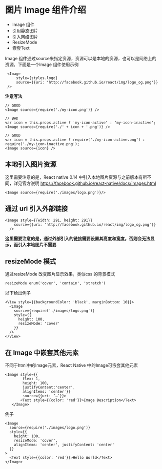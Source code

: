 # 图片 Image 组件介绍

* Image 组件
* 引用静态图片
* 引入网络图片
* ResizeMode
* 嵌套Text

Image 组件通过source来指定资源，资源可以是本地的资源，也可以是网络上的资源，下面是一个Image 组件使用示例

 ```
  <Image
      style={styles.logo}
      source={{uri: 'http://facebook.github.io/react/img/logo_og.png'}}
  />
  ```

**注意写法**

```
// GOOD
<Image source={require('./my-icon.png')} />

// BAD
var icon = this.props.active ? 'my-icon-active' : 'my-icon-inactive';
<Image source={require('./' + icon + '.png')} />

// GOOD
var icon = this.props.active ? require('./my-icon-active.png') : require('./my-icon-inactive.png');
<Image source={icon} />
```

## 本地引入图片资源

这里需要注意的是，React native 0.14 中引入本地图片资源与之前版本有所不同，详见官方说明
https://facebook.github.io/react-native/docs/images.html

```
<Image source={require('./images/logo.png')}/>
```

## 通过 uri 引入外部链接

```
<Image style={{width: 291, height: 291}}
    source={{uri: 'http://facebook.github.io/react/img/logo_og.png'}}
  />
```

**这里需要注意的是，通过外部引入的链接需要设置其高度和宽度，否则会无法显示，而引入本地图片不需要**

## resizeMode 模式

通过resizeMode 改变图片显示效果，类似css 的背景模式

```
resizeMode enum('cover', 'contain', 'stretch')
```
以下给出例子

```
<View style={{backgroundColor: 'black', marginBottom: 10}}>
  <Image
    source={require('./images/logo.png')}
    style={{
      height: 100,
      resizeMode: 'cover'
    }}
  />
</View>
```

## 在 Image 中嵌套其他元素
不同于html中的Image元素，React Native 中的Image可嵌套其他元素

```
<Image style={{
		flex: 1,
		height: 100,
		justifyContent:'center',
		alignItems: 'center'}}
		source={{uri: ‘…’}}>
       <Text style={{color: 'red'}}>Image Description</Text>
   </Image>
```

例子

```
<Image
  source={require('./images/logo.png')}
  style={{
    height: 100,
    resizeMode: 'cover',
    alignItems: 'center', justifyContent: 'center'
  }}
>
  <Text style={{color: 'red'}}>Hello World</Text>
</Image>
```
